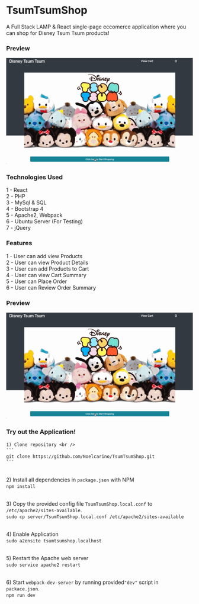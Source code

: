 # TsumTsumShop
A Full Stack LAMP & React single-page eccomerce application where you can shop for Disney Tsum Tsum products!

### Preview
![](/server/public/images-tsum-tsum/tsumtsumshoppreview.gif)

### Technologies Used
  1 - React <br />
  2 - PHP <br />
  3 - MySql & SQL <br />
  4 - Bootstrap 4 <br />
  5 - Apache2, Webpack <br />
  6 - Ubuntu Server (For Testing) <br />
  7 - jQuery <br />

### Features
  1 - User can add view Products <br />
  2 - User can view Product Details <br />
  3 - User can add Products to Cart <br />
  4 - User can view Cart Summary <br />
  5 - User can Place Order<br />
  6 - User can Review Order Summary <br />

### Preview 
![](/server/public/images-tsum-tsum/tsumtsumshoppreview.gif)

### Try out the Application!

    1) Clone repository <br />
    ```
    git clone https://github.com/Noelcarino/TsumTsumShop.git
    ```

  <br />2) Install all dependencies in `package.json` with NPM <br />
    ```
    npm install
    ```
  
  <br />3) Copy the provided config file `TsumTsumShop.local.conf` to `/etc/apache2/sites-available`. <br />
    ```
    sudo cp server/TsumTsumShop.local.conf /etc/apache2/sites-available
    ```
    
  <br /> 4) Enable Application <br />
    ```
    sudo a2ensite tsumtsumshop.localhost
    ```
    
  <br /> 5) Restart the Apache web server <br />
    ```
    sudo service apache2 restart
    ```
    
  <br /> 6) Start `webpack-dev-server` by running provided`"dev"` script in `packace.json`. <br />
    ```
    npm run dev
    ```
